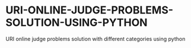 # URI-ONLINE-JUDGE-PROBLEMS-SOLUTION-USING-PYTHON
URI online judge problems solution with different categories using python 
